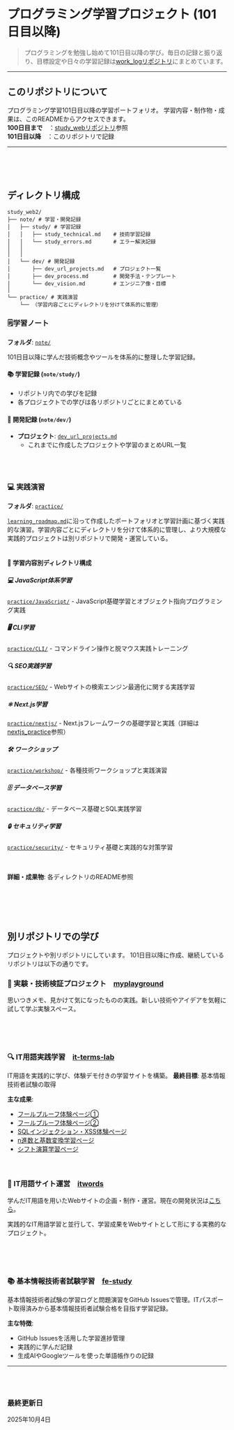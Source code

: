 # プログラミング学習プロジェクト (101日目以降)

> プログラミングを勉強し始めて101日目以降の学び。毎日の記録と振り返り、目標設定や日々の学習記録は[work_logリポジトリ](../work_log/)にまとめています。

---

## このリポジトリについて
プログラミング学習101日目以降の学習ポートフォリオ。
学習内容・制作物・成果は、このREADMEからアクセスできます。
<br>
**100日目まで**　：[study_webリポジトリ](https://github.com/rin5uron/study_web)参照  
**101日目以降**　：このリポジトリで記録


---
<br><br><br>

## ディレクトリ構成

```
study_web2/
├── note/ # 学習・開発記録
│   ├── study/ # 学習記録
│   │   ├── study_technical.md    # 技術学習記録
│   │   └── study_errors.md       # エラー解決記録
│   │   
│   │
│   └── dev/ # 開発記録
│       ├── dev_url_projects.md   # プロジェクト一覧
│       ├── dev_process.md        # 開発手法・テンプレート
│       └── dev_vision.md         # エンジニア像・目標
│
└── practice/ # 実践演習
    └── （学習内容ごとにディレクトリを分けて体系的に管理）
```

### 🗒️学習ノート
**フォルダ**: [`note/`](note/)

101日目以降に学んだ技術概念やツールを体系的に整理した学習記録。

#### 📚 学習記録 (`note/study/`)

- リポジトリ内での学びを記録
- 各プロジェクトでの学びは各リポジトリごとにまとめている

#### 🔧 開発記録 (`note/dev/`)
- **プロジェクト**: [`dev_url_projects.md`](note/dev/dev_url_projects.md) 
    - これまでに作成したプロジェクトや学習のまとめURL一覧
<br><br><br><br>

### 💻 実践演習
**フォルダ**: [`practice/`](practice/)

[`learning_roadmap.md`](../work_log/goals/learning_roadmap.md)に沿って作成したポートフォリオと学習計画に基づく実践的な演習。学習内容ごとにディレクトリを分けて体系的に管理し、より大規模な実践的プロジェクトは別リポジトリで開発・運営している。
<br><br>
#### 📂 学習内容別ディレクトリ構成

##### 💻 JavaScript体系学習
 [`practice/JavaScript/`](practice/JavaScript/) - JavaScript基礎学習とオブジェクト指向プログラミング実践

##### 🖥️ CLI学習
 [`practice/CLI/`](practice/CLI/) - コマンドライン操作と脱マウス実践トレーニング

##### 🔍 SEO実践学習
 [`practice/SEO/`](practice/SEO/) - Webサイトの検索エンジン最適化に関する実践学習

##### ⚛️ Next.js学習
 [`practice/nextjs/`](practice/nextjs/) - Next.jsフレームワークの基礎学習と実践（詳細は[nextjs_practice](https://github.com/rin5uron/nextjs_practice)参照）


##### 🛠️ ワークショップ
 [`practice/workshop/`](practice/workshop/) - 各種技術ワークショップと実践演習

##### 🗄️ データベース学習
 [`practice/db/`](practice/db/) - データベース基礎とSQL実践学習

##### 🔒 セキュリティ学習
 [`practice/security/`](practice/security/) - セキュリティ基礎と実践的な対策学習

<br><br>
**詳細・成果物**: 各ディレクトリのREADME参照

<br><br><br><br>
## 別リポジトリでの学び

プロジェクトや別リポジトリにしています。
101日目以降に作成、継続しているリポジトリは以下の通りです。

### 🔬 実験・技術検証プロジェクト　[myplayground](https://github.com/rin5uron/myplayground)

思いつきメモ、見かけて気になったものの実践。新しい技術やアイデアを気軽に試して学ぶ実験スペース。



<br><br><br>
### 🔍 IT用語実践学習　[it-terms-lab](https://github.com/rin5uron/it-terms-lab)

IT用語を実践的に学び、体験デモ付きの学習サイトを構築。
**最終目標**: 基本情報技術者試験の取得

**主な成果**:
- [フールプルーフ体験ページ①](https://foolproof1.vercel.app/)
- [フールプルーフ体験ページ②](https://foolproof2.vercel.app/)
- [SQLインジェクション・XSS体験ページ](https://sqli-xss.vercel.app/)
- [n進数と基数変換学習ページ](https://vercel.com/rs-projects-9c94598c/learn-n-bases)
- [シフト演算学習ページ](https://learn-bit-shift.vercel.app/)
<br><br><br>
### 📖 IT用語サイト運営　[itwords](https://github.com/rin5uron/itwords)

学んだIT用語を用いたWebサイトの企画・制作・運営。現在の開発状況は[こちら](../itwords/docs/processlog.md)。

実践的なIT用語学習と並行して、学習成果をWebサイトとして形にする実務的なプロジェクト。

<br><br><br>
### 📚 基本情報技術者試験学習　[fe-study](https://github.com/rin5uron/fe-study)

基本情報技術者試験の学習ログと問題演習をGitHub Issuesで管理。ITパスポート取得済みから基本情報技術者試験合格を目指す学習記録。

**主な特徴**:
- GitHub Issuesを活用した学習進捗管理
- 実践的に学んだ記録
- 生成AIやGoogleツールを使った単語帳作りの記録

---
<br><br>



### 最終更新日

2025年10月4日
